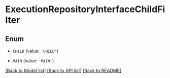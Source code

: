 # ExecutionRepositoryInterfaceChildFilter


## Enum

* `CHILD` (value: `'CHILD'`)

* `MAIN` (value: `'MAIN'`)

[[Back to Model list]](../README.md#documentation-for-models) [[Back to API list]](../README.md#documentation-for-api-endpoints) [[Back to README]](../README.md)


